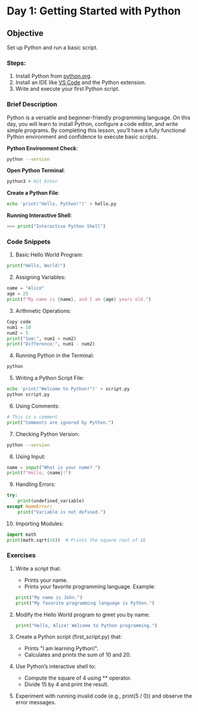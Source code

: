 # **Day 1: Getting Started with Python**


## **Objective** 

Set up Python and run a basic script.


### Steps:

1. Install Python from [python.org](https://www.python.org/).
2. Install an IDE like [VS Code](https://code.visualstudio.com/docs/python/python-quick-start) and the Python extension.
3. Write and execute your first Python script.


### **Brief Description**

Python is a versatile and beginner-friendly programming language. On this day, you will learn to install Python, configure a code editor, and write simple programs. By completing this lesson, you’ll have a fully functional Python environment and confidence to execute basic scripts.

**Python Environment Check**:

```bash
python --version
```

**Open Python Terminal**:

```bash
python3 # Hit Enter
```

**Create a Python File**:

```bash
echo 'print("Hello, Python!")' > hello.py
```

**Running Interactive Shell**:

```py
>>> print("Interactive Python Shell")
```


### **Code Snippets**

1. Basic Hello World Program:

```py
print("Hello, World!")
```

2. Assigning Variables:

```py
name = "Alice"
age = 25
print(f"My name is {name}, and I am {age} years old.")
```

3. Arithmetic Operations:

```py
Copy code
num1 = 10
num2 = 5
print("Sum:", num1 + num2)
print("Difference:", num1 - num2)
```

4. Running Python in the Terminal:

```bash
python
```

5. Writing a Python Script File:

```bash
echo 'print("Welcome to Python!")' > script.py
python script.py
```

6. Using Comments:

```py
# This is a comment
print("Comments are ignored by Python.")
```

7. Checking Python Version:

```bash
python --version
```

8. Using Input:

```py
name = input("What is your name? ")
print(f"Hello, {name}!")
```

9. Handling Errors:

```py
try:
    print(undefined_variable)
except NameError:
    print("Variable is not defined.")
```

10. Importing Modules:

```py
import math
print(math.sqrt(16))  # Prints the square root of 16
```

### **Exercises**

1. Write a script that:

    - Prints your name.
    - Prints your favorite programming language. Example:

    ```py
    print("My name is John.")
    print("My favorite programming language is Python.")
    ```


2. Modify the Hello World program to greet you by name:

    ```py
    print("Hello, Alice! Welcome to Python programming.")
    ```

3. Create a Python script (first_script.py) that:

    - Prints "I am learning Python!".
    - Calculates and prints the sum of 10 and 20.
    
4. Use Python’s interactive shell to:

    - Compute the square of 4 using ** operator.
    - Divide 15 by 4 and print the result.
    
5. Experiment with running invalid code (e.g., print(5 / 0)) and observe the error messages.

